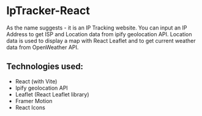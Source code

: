 # IpTracker-React

As the name suggests - it is an IP Tracking website.
You can input an IP Address to get ISP and Location data from ipify geolocation API. Location data is used to display a map with React Leaflet and to get current weather data from OpenWeather API.
## Technologies used:
* React (with Vite)
* Ipify geolocation API
* Leaflet (React Leaflet library)
* Framer Motion
* React Icons
